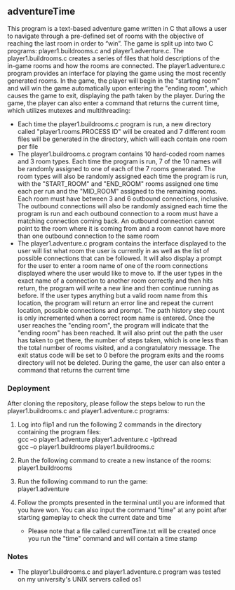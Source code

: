 ## adventureTime
This program is a text-based adventure game written in C that allows a user to navigate through a pre-defined set of rooms with the objective of reaching the last room in order to “win”. The game is split up into two C programs: player1.buildrooms.c and player1.adventure.c. The player1.buildrooms.c creates a series of files that hold descriptions of the in-game rooms and how the rooms are connected. The player1.adventure.c program provides an interface for playing the game using the most recently generated rooms. In the game, the player will begin in the "starting room" and will win the game automatically upon entering the "ending room", which causes the game to exit, displaying the path taken by the player. During the game, the player can also enter a command that returns the current time, which utilizes mutexes and multithreading:
- Each time the player1.buildrooms.c program is run, a new directory called "player1.rooms.PROCESS ID" will be created and 7 different room files will be generated in the directory, which will each contain one room per file
- The player1.buildrooms.c program contains 10 hard-coded room names and 3 room types. Each time the program is run, 7 of the 10 names will be randomly assigned to one of each of the 7 rooms generated. The room types will also be randomly assigned each time the program is run, with the "START_ROOM" and "END_ROOM" rooms assigned one time each per run and the "MID_ROOM" assigned to the remaining rooms. Each room must have between 3 and 6 outbound connections, inclusive. The outbound connections will also be randomly assigned each time the program is run and each outbound connection to a room must have a matching connection coming back. An outbound connection cannot point to the room where it is coming from and a room cannot have more than one outbound connection to the same room
- The player1.adventure.c program contains the interface displayed to the user will list what room the user is currently in as well as the list of possible connections that can be followed. It will also display a prompt for the user to enter a room name of one of the room connections displayed where the user would like to move to. If the user types in the exact name of a connection to another room correctly and then hits return, the program will write a new line and then continue running as before. If the user types anything but a valid room name from this location, the program will return an error line and repeat the current location, possible connections and prompt. The path history step count is only incremented when a correct room name is entered. Once the user reaches the "ending room", the program will indicate that the "ending room" has been reached. It will also print out the path the user has taken to get there, the number of steps taken, which is one less than the total number of rooms visited, and a congratulatory message. The exit status code will be set to 0 before the program exits and the rooms directory will not be deleted. During the game, the user can also enter a command that returns the current time

### Deployment
After cloning the repository, please follow the steps below to run the player1.buildrooms.c and player1.adventure.c programs:
1) Log into flip1 and run the following 2 commands in the directory containing the program files:\
    gcc –o player1.adventure player1.adventure.c -lpthread\
    gcc –o player1.buildrooms player1.buildrooms.c

2) Run the following command to create a new instance of the rooms:\
    player1.buildrooms

3) Run the following command to run the game:\
    player1.adventure

4) Follow the prompts presented in the terminal until you are informed that you have won. You can also input the command "time" at any point after starting gameplay to check the current date and time

    - Please note that a file called currentTime.txt will be created once you run the "time" command and will contain a time stamp

### Notes
- The player1.buildrooms.c and player1.adventure.c program was tested on my university's UNIX servers called os1
